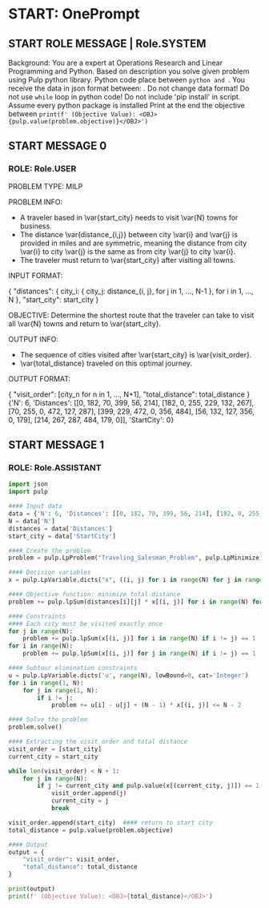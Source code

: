 # START: OnePrompt 
## START ROLE MESSAGE | Role.SYSTEM 
Background: You are a expert at Operations Research and Linear Programming and Python. Based on description you solve given problem using Pulp python library. Python code place between ```python and ```. You receive the data in json format between: <DATA></DATA>. Do not change data format! Do not use `while` loop in python code! Do not include 'pip install' in script. Assume every python package is installed Print at the end the objective between <OBJ></OBJ> `print(f' (Objective Value): <OBJ>{pulp.value(problem.objective)}</OBJ>')`  
## START MESSAGE 0 
### ROLE: Role.USER
<DESCRIPTION>
PROBLEM TYPE: MILP

PROBLEM INFO:

- A traveler based in \var{start_city} needs to visit \var{N} towns for business.
- The distance \var{distance_{i,j}} between city \var{i} and \var{j} is provided in miles and are symmetric, meaning the distance from city \var{i} to city \var{j} is the same as from city \var{j} to city \var{i}.
- The traveler must return to \var{start_city} after visiting all towns.

INPUT FORMAT: 

{
    "distances": {
        city_i: {
            city_j: distance_{i, j},
            for j in 1, ..., N-1
        },
        for i in 1, ..., N
    },
    "start_city": start_city
}

OBJECTIVE: Determine the shortest route that the traveler can take to visit all \var{N} towns and return to \var{start_city}.

OUTPUT INFO:

- The sequence of cities visited after \var{start_city} is \var{visit_order}.
- \var{total_distance} traveled on this optimal journey.

OUTPUT FORMAT:

{
    "visit_order": [city_n for n in 1, ..., N+1],
    "total_distance": total_distance
}
</DESCRIPTION>
<DATA>
{'N': 6, 'Distances': [[0, 182, 70, 399, 56, 214], [182, 0, 255, 229, 132, 267], [70, 255, 0, 472, 127, 287], [399, 229, 472, 0, 356, 484], [56, 132, 127, 356, 0, 179], [214, 267, 287, 484, 179, 0]], 'StartCity': 0}</DATA>


## START MESSAGE 1 
### ROLE: Role.ASSISTANT
```python
import json
import pulp

#### Input data
data = {'N': 6, 'Distances': [[0, 182, 70, 399, 56, 214], [182, 0, 255, 229, 132, 267], [70, 255, 0, 472, 127, 287], [399, 229, 472, 0, 356, 484], [56, 132, 127, 356, 0, 179], [214, 267, 287, 484, 179, 0]], 'StartCity': 0}
N = data['N']
distances = data['Distances']
start_city = data['StartCity']

#### Create the problem
problem = pulp.LpProblem("Traveling_Salesman_Problem", pulp.LpMinimize)

#### Decision variables
x = pulp.LpVariable.dicts("x", ((i, j) for i in range(N) for j in range(N) if i != j), cat='Binary')

#### Objective function: minimize total distance
problem += pulp.lpSum(distances[i][j] * x[(i, j)] for i in range(N) for j in range(N) if i != j)

#### Constraints
#### Each city must be visited exactly once
for j in range(N):
    problem += pulp.lpSum(x[(i, j)] for i in range(N) if i != j) == 1
for i in range(N):
    problem += pulp.lpSum(x[(i, j)] for j in range(N) if i != j) == 1

#### Subtour elimination constraints
u = pulp.LpVariable.dicts('u', range(N), lowBound=0, cat='Integer')
for i in range(1, N):
    for j in range(1, N):
        if i != j:
            problem += u[i] - u[j] + (N - 1) * x[(i, j)] <= N - 2

#### Solve the problem
problem.solve()

#### Extracting the visit order and total distance
visit_order = [start_city]
current_city = start_city

while len(visit_order) < N + 1:
    for j in range(N):
        if j != current_city and pulp.value(x[(current_city, j)]) == 1:
            visit_order.append(j)
            current_city = j
            break

visit_order.append(start_city)  #### return to start city
total_distance = pulp.value(problem.objective)

#### Output
output = {
    "visit_order": visit_order,
    "total_distance": total_distance
}

print(output)
print(f' (Objective Value): <OBJ>{total_distance}</OBJ>')
```

